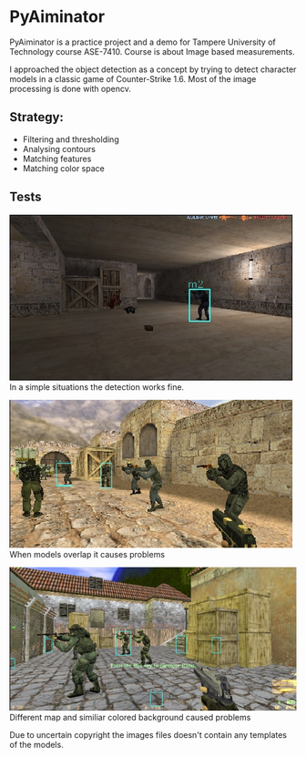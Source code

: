 # PyAiminator

PyAiminator is a practice project and a demo for Tampere University of Technology
course ASE-7410. Course is about Image based measurements.

I approached the object detection as a concept by trying to detect character models
in a classic game of Counter-Strike 1.6. Most of the image processing is done with 
opencv.

## Strategy:
* Filtering and thresholding
* Analysing contours
* Matching features
* Matching color space

## Tests
![Test 1](/images/test/test1.jpg)
In a simple situations the detection works fine.

![Test 2](/images/test/test2.jpg)
When models overlap it causes problems

![Test 3](/images/test/test3.jpg)
Different map and similiar colored background caused problems

Due to uncertain copyright the images files doesn't contain any templates of the 
models.